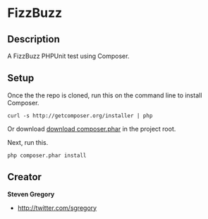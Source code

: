 FizzBuzz
====================

## Description

A FizzBuzz PHPUnit test using Composer.

## Setup

Once the the repo is cloned, run this on the command line to install Composer.

    curl -s http://getcomposer.org/installer | php

Or download <a href="http://getcomposer.org/composer.phar">download composer.phar</a> in the project root.

Next, run this.

    php composer.phar install

## Creator

**Steven Gregory**

- <http://twitter.com/sgregory>